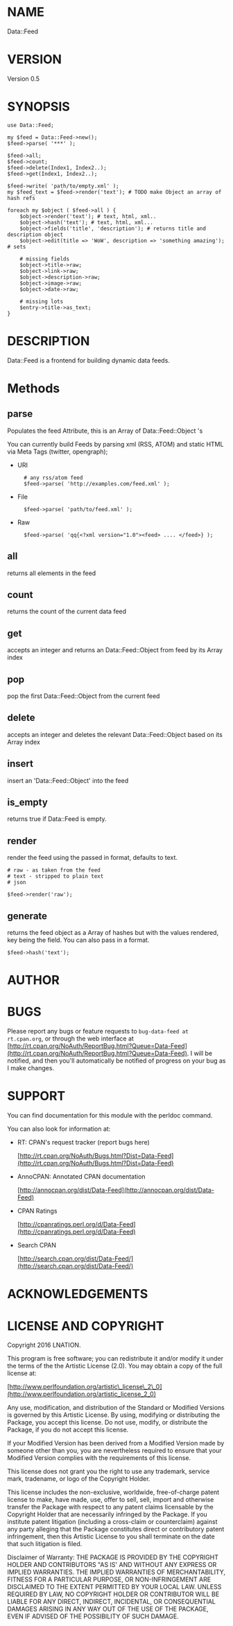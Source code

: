 # NAME

Data::Feed

# VERSION

Version 0.5

# SYNOPSIS 

    use Data::Feed;

    my $feed = Data::Feed->new();
    $feed->parse( '***' );

    $feed->all;
    $feed->count;
    $feed->delete(Index1, Index2..);
    $feed->get(Index1, Index2..);

    $feed->write( 'path/to/empty.xml' );
    my $feed_text = $feed->render('text'); # TODO make Object an array of hash refs

    foreach my $object ( $feed->all ) {
        $object->render('text'); # text, html, xml..
        $object->hash('text'); # text, html, xml...
        $object->fields('title', 'description'); # returns title and description object
        $object->edit(title => 'WoW', description => 'something amazing'); # sets
        
        # missing fields
        $object->title->raw;
        $object->link->raw;
        $object->description->raw;
        $object->image->raw;
        $object->date->raw;
        
        # missing lots
        $entry->title->as_text;
    }

# DESCRIPTION

Data::Feed is a frontend for building dynamic data feeds.

# Methods

## parse

Populates the feed Attribute, this is an Array of Data::Feed::Object 's

You can currently build Feeds by parsing xml (RSS, ATOM) and static HTML via Meta Tags (twitter, opengraph);

- URI

        # any rss/atom feed
        $feed->parse( 'http://examples.com/feed.xml' );

- File

        $feed->parse( 'path/to/feed.xml' );

- Raw 

        $feed->parse( 'qq{<?xml version="1.0"><feed> .... </feed>} );

## all

returns all elements in the feed

## count

returns the count of the current data feed

## get

accepts an integer and returns an Data::Feed::Object from feed by its Array index

## pop

pop the first Data::Feed::Object from the current feed

## delete

accepts an integer and deletes the relevant Data::Feed::Object based on its Array index

## insert

insert an 'Data::Feed::Object' into the feed

## is\_empty

returns true if Data::Feed is empty.

## render

render the feed using the passed in format, defaults to text.

    # raw - as taken from the feed
    # text - stripped to plain text
    # json 

    $feed->render('raw');

## generate

returns the feed object as a Array of hashes but with the values rendered, key being the field. You can also pass in a format.

    $feed->hash('text');

# AUTHOR

# BUGS

Please report any bugs or feature requests to `bug-data-feed at rt.cpan.org`, or through
the web interface at [http://rt.cpan.org/NoAuth/ReportBug.html?Queue=Data-Feed](http://rt.cpan.org/NoAuth/ReportBug.html?Queue=Data-Feed).  I will be notified, and then you'll
automatically be notified of progress on your bug as I make changes.

# SUPPORT

You can find documentation for this module with the perldoc command.

You can also look for information at:

- RT: CPAN's request tracker (report bugs here)

    [http://rt.cpan.org/NoAuth/Bugs.html?Dist=Data-Feed](http://rt.cpan.org/NoAuth/Bugs.html?Dist=Data-Feed)

- AnnoCPAN: Annotated CPAN documentation

    [http://annocpan.org/dist/Data-Feed](http://annocpan.org/dist/Data-Feed)

- CPAN Ratings

    [http://cpanratings.perl.org/d/Data-Feed](http://cpanratings.perl.org/d/Data-Feed)

- Search CPAN

    [http://search.cpan.org/dist/Data-Feed/](http://search.cpan.org/dist/Data-Feed/)

# ACKNOWLEDGEMENTS

# LICENSE AND COPYRIGHT

Copyright 2016 LNATION.

This program is free software; you can redistribute it and/or modify it
under the terms of the the Artistic License (2.0). You may obtain a
copy of the full license at:

[http://www.perlfoundation.org/artistic\_license\_2\_0](http://www.perlfoundation.org/artistic_license_2_0)

Any use, modification, and distribution of the Standard or Modified
Versions is governed by this Artistic License. By using, modifying or
distributing the Package, you accept this license. Do not use, modify,
or distribute the Package, if you do not accept this license.

If your Modified Version has been derived from a Modified Version made
by someone other than you, you are nevertheless required to ensure that
your Modified Version complies with the requirements of this license.

This license does not grant you the right to use any trademark, service
mark, tradename, or logo of the Copyright Holder.

This license includes the non-exclusive, worldwide, free-of-charge
patent license to make, have made, use, offer to sell, sell, import and
otherwise transfer the Package with respect to any patent claims
licensable by the Copyright Holder that are necessarily infringed by the
Package. If you institute patent litigation (including a cross-claim or
counterclaim) against any party alleging that the Package constitutes
direct or contributory patent infringement, then this Artistic License
to you shall terminate on the date that such litigation is filed.

Disclaimer of Warranty: THE PACKAGE IS PROVIDED BY THE COPYRIGHT HOLDER
AND CONTRIBUTORS "AS IS' AND WITHOUT ANY EXPRESS OR IMPLIED WARRANTIES.
THE IMPLIED WARRANTIES OF MERCHANTABILITY, FITNESS FOR A PARTICULAR
PURPOSE, OR NON-INFRINGEMENT ARE DISCLAIMED TO THE EXTENT PERMITTED BY
YOUR LOCAL LAW. UNLESS REQUIRED BY LAW, NO COPYRIGHT HOLDER OR
CONTRIBUTOR WILL BE LIABLE FOR ANY DIRECT, INDIRECT, INCIDENTAL, OR
CONSEQUENTIAL DAMAGES ARISING IN ANY WAY OUT OF THE USE OF THE PACKAGE,
EVEN IF ADVISED OF THE POSSIBILITY OF SUCH DAMAGE.
